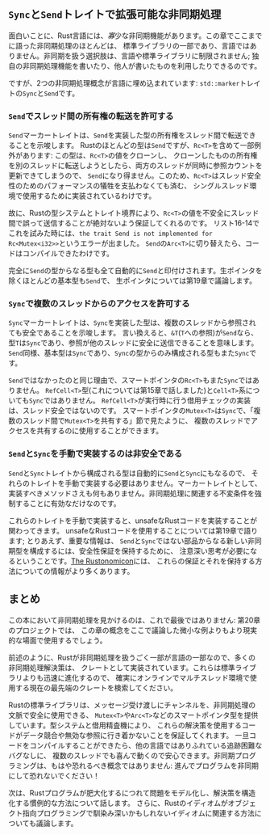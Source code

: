 <!-- ## Extensible Concurrency with the `Sync` and `Send` Traits -->

## `Sync`と`Send`トレイトで拡張可能な非同期処理

<!-- Interestingly, the Rust language has *very* few concurrency features. Almost -->
<!-- every concurrency feature we’ve talked about so far in this chapter has been -->
<!-- part of the standard library, not the language. Your options for handling -->
<!-- concurrency are not limited to the language or the standard library; you can -->
<!-- write your own concurrency features or use those written by others. -->

面白いことに、Rust言語には、*寡*少な非同期機能があります。この章でここまでに語った非同期処理のほとんどは、
標準ライブラリの一部であり、言語ではありません。非同期を扱う選択肢は、言語や標準ライブラリに制限されません;
独自の非同期処理機能を書いたり、他人が書いたものを利用したりできるのです。

<!-- However, two concurrency concepts are embedded in the language: the -->
<!-- `std::marker` traits `Sync` and `Send`. -->

ですが、2つの非同期処理概念が言語に埋め込まれています: `std::marker`トレイトの`Sync`と`Send`です。

<!-- ### Allowing Transference of Ownership Between Threads with `Send` -->

### `Send`でスレッド間の所有権の転送を許可する

<!-- 最後から2行目、single-threaded situationsのsituationsを環境と訳すのが自然なのでそうしている -->

<!-- The `Send` marker trait indicates that ownership of the type implementing -->
<!-- `Send` can be transferred between threads. Almost every Rust type is `Send`, -->
<!-- but there are some exceptions, including `Rc<T>`: this cannot be `Send` because -->
<!-- if you cloned an `Rc<T>` value and tried to transfer ownership of the clone to -->
<!-- another thread, both threads might update the reference count at the same time. -->
<!-- For this reason, `Rc<T>` is implemented for use in single-threaded situations -->
<!-- where you don’t want to pay the thread-safe performance penalty. -->

`Send`マーカートレイトは、`Send`を実装した型の所有権をスレッド間で転送できることを示唆します。
Rustのほとんどの型は`Send`ですが、`Rc<T>`を含めて一部例外があります: この型は、`Rc<T>`の値をクローンし、
クローンしたものの所有権を別のスレッドに転送しようとしたら、両方のスレッドが同時に参照カウントを更新できてしまうので、
`Send`になり得ません。このため、`Rc<T>`はスレッド安全性のためのパフォーマンスの犠牲を支払わなくても済む、
シングルスレッド環境で使用するために実装されているわけです。

<!-- Therefore, Rust’s type system and trait bounds ensure that you can never -->
<!-- accidentally send an `Rc<T>` value across threads unsafely. When we tried to do -->
<!-- this in Listing 16-14, we got the error `the trait Send is not implemented for -->
<!-- Rc<Mutex<i32>>`. When we switched to `Arc<T>`, which is `Send`, the code -->
<!-- compiled. -->

故に、Rustの型システムとトレイト境界により、`Rc<T>`の値を不安全にスレッド間で誤って送信することが絶対ないよう保証してくれるのです。
リスト16-14でこれを試みた時には、`the trait Send is not implemented for Rc<Mutex<i32>>`というエラーが出ました。
`Send`の`Arc<T>`に切り替えたら、コードはコンパイルできたわけです。

<!-- Any type composed entirely of `Send` types is automatically marked as `Send` as -->
<!-- well. Almost all primitive types are `Send`, aside from raw pointers, which -->
<!-- we’ll discuss in Chapter 19. -->

完全に`Send`の型からなる型も全て自動的に`Send`と印付けされます。生ポインタを除くほとんどの基本型も`Send`で、
生ポインタについては第19章で議論します。

<!-- ### Allowing Access from Multiple Threads with `Sync` -->

### `Sync`で複数のスレッドからのアクセスを許可する

<!-- The `Sync` marker trait indicates that it is safe for the type implementing -->
<!-- `Sync` to be referenced from multiple threads. In other words, any type `T` is -->
<!-- `Sync` if `&T` (a reference to `T`) is `Send`, meaning the reference can be -->
<!-- sent safely to another thread. Similar to `Send`, primitive types are `Sync`, -->
<!-- and types composed entirely of types that are `Sync` are also `Sync`. -->

`Sync`マーカートレイトは、`Sync`を実装した型は、複数のスレッドから参照されても安全であることを示唆します。
言い換えると、`&T`(`T`への参照)が`Send`なら、型`T`は`Sync`であり、参照が他のスレッドに安全に送信できることを意味します。
`Send`同様、基本型は`Sync`であり、`Sync`の型からのみ構成される型もまた`Sync`です。

<!-- The smart pointer `Rc<T>` is also not `Sync` for the same reasons that it’s not -->
<!-- `Send`. The `RefCell<T>` type (which we talked about in Chapter 15) and the -->
<!-- family of related `Cell<T>` types are not `Sync`. The implementation of borrow -->
<!-- checking that `RefCell<T>` does at runtime is not thread-safe. The smart -->
<!-- pointer `Mutex<T>` is `Sync` and can be used to share access with multiple -->
<!-- threads as you saw in the “Sharing a `Mutex<T>` Between Multiple Threads” -->
<!-- section. -->

`Send`ではなかったのと同じ理由で、スマートポインタの`Rc<T>`もまた`Sync`ではありません。
`RefCell<T>`型(これについては第15章で話しました)と`Cell<T>`系についても`Sync`ではありません。
`RefCell<T>`が実行時に行う借用チェックの実装は、スレッド安全ではないのです。
スマートポインタの`Mutex<T>`は`Sync`で、「複数のスレッド間で`Mutex<T>`を共有する」節で見たように、
複数のスレッドでアクセスを共有するのに使用することができます。

<!-- ### Implementing `Send` and `Sync` Manually Is Unsafe -->

### `Send`と`Sync`を手動で実装するのは非安全である

<!-- Because types that are made up of `Send` and `Sync` traits are automatically -->
<!-- also `Send` and `Sync`, we don’t have to implement those traits manually. As -->
<!-- marker traits, they don’t even have any methods to implement. They’re just -->
<!-- useful for enforcing invariants related to concurrency. -->

`Send`と`Sync`トレイトから構成される型は自動的に`Send`と`Sync`にもなるので、
それらのトレイトを手動で実装する必要はありません。マーカートレイトとして、
実装すべきメソッドさえも何もありません。非同期処理に関連する不変条件を強制することに有効なだけなのです。

<!-- Manually implementing these traits involves implementing unsafe Rust code. -->
<!-- We’ll talk about using unsafe Rust code in Chapter 19; for now, the important -->
<!-- information is that building new concurrent types not made up of `Send` and -->
<!-- `Sync` parts requires careful thought to uphold the safety guarantees. -->
<!-- [The Rustonomicon] has more information about these guarantees and how to -->
<!-- uphold them. -->

これらのトレイトを手動で実装すると、unsafeなRustコードを実装することが関わってきます。
unsafeなRustコードを使用することについては第19章で語ります; とりあえず、重要な情報は、
`Send`と`Sync`ではない部品からなる新しい非同期型を構成するには、安全性保証を保持するために、
注意深い思考が必要になるということです。[The Rustonomicon]には、
これらの保証とそれを保持する方法についての情報がより多くあります。

[The Rustonomicon]: https://doc.rust-lang.org/stable/nomicon/

<!-- ## Summary -->

## まとめ

<!-- This isn’t the last you’ll see of concurrency in this book: the project in -->
<!-- Chapter 20 will use the concepts in this chapter in a more realistic situation -->
<!-- than the smaller examples discussed here. -->

この本において非同期処理を見かけるのは、これで最後ではありません: 第20章のプロジェクトでは、
この章の概念をここで議論した微小な例よりもより現実的な場面で使用するでしょう。

<!-- 最後はmutithreaded situationsとなっているが、situationを環境と訳した方が自然なので、そうしている -->

<!-- As mentioned earlier, because very little of how Rust handles concurrency is -->
<!-- part of the language, many concurrency solutions are implemented as crates. -->
<!-- These evolve more quickly than the standard library, so be sure to search -->
<!-- online for the current, state-of-the-art crates to use in multithreaded -->
<!-- situations. -->

前述のように、Rustが非同期処理を扱うごく一部が言語の一部なので、多くの非同期処理解決策は、
クレートとして実装されています。これらは標準ライブラリよりも迅速に進化するので、
確実にオンラインでマルチスレッド環境で使用する現在の最先端のクレートを検索してください。

<!-- The Rust standard library provides channels for message passing and smart -->
<!-- pointer types, such as `Mutex<T>` and `Arc<T>`, that are safe to use in -->
<!-- concurrent contexts. The type system and the borrow checker ensure that the -->
<!-- code using these solutions won’t end up with data races or invalid references. -->
<!-- Once you get our code to compile, you can rest assured that it will happily -->
<!-- run on multiple threads without the kinds of hard-to-track-down bugs common in -->
<!-- other languages. Concurrent programming is no longer a concept to be afraid of: -->
<!-- go forth and make your programs concurrent, fearlessly! -->

Rustの標準ライブラリは、メッセージ受け渡しにチャンネルを、非同期処理の文脈で安全に使用できる、
`Mutex<T>`や`Arc<T>`などのスマートポインタ型を提供しています。型システムと借用精査機により、
これらの解決策を使用するコードがデータ競合や無効な参照に行き着かないことを保証してくれます。
一旦コードをコンパイルすることができたら、他の言語ではありふれている追跡困難なバグなしに、
複数のスレッドでも喜んで動くので安心できます。非同期プログラミングは、もはや恐れるべき概念ではありません:
進んでプログラムを非同期にして恐れないでください！

<!-- Next, we’ll talk about idiomatic ways to model problems and structure solutions -->
<!-- as your Rust programs get bigger. In addition, we’ll discuss how Rust’s idioms -->
<!-- relate to those you might be familiar with from object oriented programming. -->

次は、Rustプログラムが肥大化するにつれて問題をモデル化し、解決策を構造化する慣例的な方法について話します。
さらに、Rustのイディオムがオブジェクト指向プログラミングで馴染み深いかもしれないイディオムに関連する方法についても議論します。
